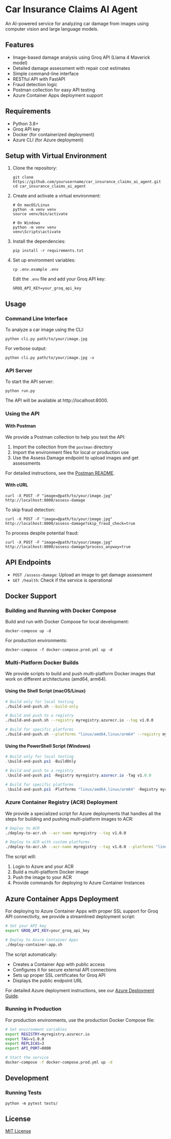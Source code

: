 # Car Insurance Claims AI Agent

An AI-powered service for analyzing car damage from images using computer vision and large language models.

## Features

- Image-based damage analysis using Groq API (Llama 4 Maverick model)
- Detailed damage assessment with repair cost estimates
- Simple command-line interface
- RESTful API with FastAPI
- Fraud detection logic
- Postman collection for easy API testing
- Azure Container Apps deployment support

## Requirements

- Python 3.8+
- Groq API key
- Docker (for containerized deployment)
- Azure CLI (for Azure deployment)

## Setup with Virtual Environment

1. Clone the repository:
   ```
   git clone https://github.com/yourusername/car_insurance_claims_ai_agent.git
   cd car_insurance_claims_ai_agent
   ```

2. Create and activate a virtual environment:
   ```
   # On macOS/Linux
   python -m venv venv
   source venv/bin/activate

   # On Windows
   python -m venv venv
   venv\Scripts\activate
   ```

3. Install the dependencies:
   ```
   pip install -r requirements.txt
   ```

4. Set up environment variables:
   ```
   cp .env.example .env
   ```
   Edit the `.env` file and add your Groq API key:
   ```
   GROQ_API_KEY=your_groq_api_key
   ```

## Usage

### Command Line Interface

To analyze a car image using the CLI:

```
python cli.py path/to/your/image.jpg
```

For verbose output:

```
python cli.py path/to/your/image.jpg -v
```

### API Server

To start the API server:

```
python run.py
```

The API will be available at http://localhost:8000.

### Using the API

#### With Postman

We provide a Postman collection to help you test the API:

1. Import the collection from the `postman` directory
2. Import the environment files for local or production use
3. Use the Assess Damage endpoint to upload images and get assessments

For detailed instructions, see the [Postman README](postman/README.md).

#### With cURL

```
curl -X POST -F "image=@path/to/your/image.jpg" http://localhost:8000/assess-damage
```

To skip fraud detection:

```
curl -X POST -F "image=@path/to/your/image.jpg" http://localhost:8000/assess-damage?skip_fraud_check=true
```

To process despite potential fraud:

```
curl -X POST -F "image=@path/to/your/image.jpg" http://localhost:8000/assess-damage?process_anyway=true
```

## API Endpoints

- `POST /assess-damage`: Upload an image to get damage assessment
- `GET /health`: Check if the service is operational

## Docker Support

### Building and Running with Docker Compose

Build and run with Docker Compose for local development:

```
docker-compose up -d
```

For production environments:
```
docker-compose -f docker-compose.prod.yml up -d
```

### Multi-Platform Docker Builds

We provide scripts to build and push multi-platform Docker images that work on different architectures (amd64, arm64).

#### Using the Shell Script (macOS/Linux)

```bash
# Build only for local testing
./build-and-push.sh --build-only

# Build and push to a registry
./build-and-push.sh --registry myregistry.azurecr.io --tag v1.0.0

# Build for specific platforms
./build-and-push.sh --platforms "linux/amd64,linux/arm64" --registry myregistry.azurecr.io
```

#### Using the PowerShell Script (Windows)

```powershell
# Build only for local testing
.\build-and-push.ps1 -BuildOnly

# Build and push to a registry
.\build-and-push.ps1 -Registry myregistry.azurecr.io -Tag v1.0.0

# Build for specific platforms
.\build-and-push.ps1 -Platforms "linux/amd64,linux/arm64" -Registry myregistry.azurecr.io
```

### Azure Container Registry (ACR) Deployment

We provide a specialized script for Azure deployments that handles all the steps for building and pushing multi-platform images to ACR:

```bash
# Deploy to ACR
./deploy-to-acr.sh --acr-name myregistry --tag v1.0.0

# Deploy to ACR with custom platforms
./deploy-to-acr.sh --acr-name myregistry --tag v1.0.0 --platforms "linux/amd64,linux/arm64,linux/arm/v7"
```

The script will:
1. Login to Azure and your ACR
2. Build a multi-platform Docker image
3. Push the image to your ACR
4. Provide commands for deploying to Azure Container Instances

## Azure Container Apps Deployment

For deploying to Azure Container Apps with proper SSL support for Groq API connectivity, we provide a streamlined deployment script:

```bash
# Set your API key
export GROQ_API_KEY=your_groq_api_key

# Deploy to Azure Container Apps
./deploy-container-app.sh
```

The script automatically:
- Creates a Container App with public access
- Configures it for secure external API connections
- Sets up proper SSL certificates for Groq API
- Displays the public endpoint URL

For detailed Azure deployment instructions, see our [Azure Deployment Guide](AZURE_DEPLOYMENT.md).

### Running in Production

For production environments, use the production Docker Compose file:

```bash
# Set environment variables
export REGISTRY=myregistry.azurecr.io
export TAG=v1.0.0
export REPLICAS=3
export API_PORT=8000

# Start the service
docker-compose -f docker-compose.prod.yml up -d
```

## Development

### Running Tests

```
python -m pytest tests/
```

## License

[MIT License](LICENSE) 